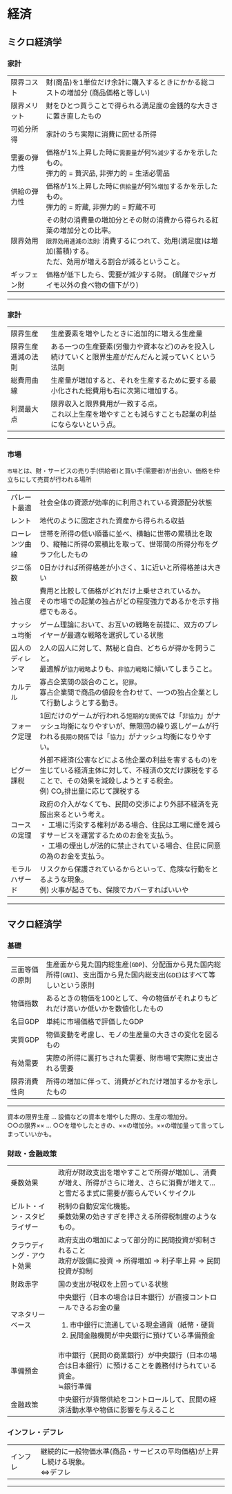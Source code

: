 # 経済

## ミクロ経済学

### 家計

|||
|-|-|
|限界コスト|財(商品)を1単位だけ余計に購入するときにかかる総コストの増加分 (商品価格と等しい)|
|限界メリット|財をひとつ買うことで得られる満足度の金銭的な大きさに置き直したもの|
|可処分所得|家計のうち実際に消費に回せる所得|
|需要の弾力性|価格が1%上昇した時に`需要量`が何%`減少`するかを示したもの。<br>弾力的 = 贅沢品, 非弾力的 = 生活必需品|
|供給の弾力性|価格が1%上昇した時に`供給量`が何%`増加`するかを示したもの。<br>弾力的 = 貯蔵, 非弾力的 = 貯蔵不可|
|限界効用|その財の消費量の増加分とその財の消費から得られる紅葉の増加分との比率。<br>`限界効用逓減の法則`: 消費するにつれて、効用(満足度)は増加(蓄積)する。<br>ただ、効用が増える割合が減るということ。|
|ギッフェン財|価格が低下したら、需要が減少する財。 (飢饉でジャガイモ以外の食べ物の値下がり)|

---

### 家計

|||
|-|-|
|限界生産|生産要素を増やしたときに追加的に増える生産量|
|限界生産逓減の法則|ある一つの生産要素(労働力や資本など)のみを投入し続けていくと限界生産がだんだんと減っていくという法則|
|総費用曲線|生産量が増加すると、それを生産するために要する最小化された総費用も右に次第に増加する。|
|利潤最大点|限界収入と限界費用が一致する点。<br>これ以上生産を増やすことも減らすことも起業の利益にならないという点。|

---

### 市場

`市場`とは、財・サービスの売り手(供給者)と買い手(需要者)が出会い、価格を仲立ちにして売買が行われる場所

|||
|-|-|
|パレート最適|社会全体の資源が効率的に利用されている資源配分状態|
|レント|地代のように固定された資産から得られる収益|
|ローレンツ曲線|世帯を所得の低い順番に並べ、横軸に世帯の累積比を取り、縦軸に所得の累積比を取って、世帯間の所得分布をグラフ化したもの|
|ジニ係数|0日かければ所得格差が小さく、1に近いと所得格差は大きい|
|独占度|費用と比較して価格がどれだけ上乗せされているか。<br>その市場での起業の独占がどの程度強力であるかを示す指標でもある。|
|ナッシュ均衡|ゲーム理論において、お互いの戦略を前提に、双方のプレイヤーが最適な戦略を選択している状態|
|囚人のディレンマ|2人の囚人に対して、黙秘と自白、どちらが得かを問うこと。<br>最適解が`協力戦略`よりも、`非協力戦略`に傾いてしまうこと。|
|カルテル|寡占企業間の談合のこと。`犯罪`。<br>寡占企業間で商品の値段を合わせて、一つの独占企業として行動しようとする動き。|
|フォーク定理|1回だけのゲームが行われる`短期的な関係`では「`非協力`」がナッシュ均衡になりやすいが、無限回の繰り返しゲームが行われる`長期の関係`では「`協力`」がナッシュ均衡になりやすい。|
|ピグー課税|外部不経済(公害などによる他企業の利益を害するもの)を生じている経済主体に対して、不経済の文だけ課税をすることで、その効果を減殺しようとする税金。<br>例) CO₂排出量に応じて課税する|
|コースの定理|政府の介入がなくても、民間の交渉により外部不経済を克服出来るという考え。<br>・ 工場に汚染する権利がある場合、住民は工場に煙を減らすサービスを運営するためのお金を支払う。<br>・ 工場の煙出しが法的に禁止されている場合、住民に同意の為のお金を支払う。|
|モラルハザード|リスクから保護されているからといって、危険な行動をとるような現象。<br>例) 火事が起きても、保険でカバーすればいいや|

---

## マクロ経済学

### 基礎

|||
|-|-|
|三面等価の原則|生産面から見た国内総生産(`GDP`)、分配面から見た国内総所得(`GNI`)、支出面から見た国内総支出(`GDE`)はすべて等しいという原則|
|物価指数|あるときの物価を100として、今の物価がそれよりもどれだけ高いか低いかを数値化したもの|
|名目GDP|単純に市場価格で評価したGDP|
|実質GDP|物価変動を考慮し、モノの生産量の大きさの変化を図るもの|
|有効需要|実際の所得に裏打ちされた需要、財市場で実際に支出される需要|
|限界消費性向|所得の増加に伴って、消費がどれだけ増加するかを示したもの|

---

資本の限界生産 ... 設備などの資本を増やした際の、生産の増加分。  
○○の限界×× ... ○○を増やしたときの、××の増加分。××の増加量って言ってしまっていいかも。

### 財政・金融政策

|||
|-|-|
|乗数効果|政府が財政支出を増やすことで所得が増加し、消費が増え、所得がさらに増え、さらに消費が増えて...と雪だるま式に需要が膨らんでいくサイクル|
|ビルト・イン・スタビライザー|税制の自動安定化機能。<br>乗数効果の効きすぎを押さえる所得税制度のようなもの。|
|クラウディング・アウト効果|政府支出の増加によって部分的に民間投資が抑制されること<br>政府が設備に投資 -> 所得増加 -> 利子率上昇 -> 民間投資が抑制|
|財政赤字|国の支出が税収を上回っている状態|
|マネタリーベース|中央銀行（日本の場合は日本銀行）が直接コントロールできるお金の量<ol st><li>市中銀行に流通している現金通貨（紙幣・硬貨</li><li>民間金融機関が中央銀行に預けている準備預金</li></ol>|
|準備預金|市中銀行（民間の商業銀行）が中央銀行（日本の場合は日本銀行）に預けることを義務付けられている資金。<br>≒銀行準備|
|金融政策|中央銀行が貨幣供給をコントロールして、民間の経済活動水準や物価に影響を与えること|

### インフレ・デフレ

|||
|-|-|
|インフレ|継続的に一般物価水準(商品・サービスの平均価格)が上昇し続ける現象。<br>⇔デフレ|

---
